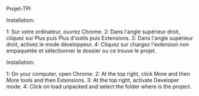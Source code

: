 Projet-TPI

Installation:

1: Sur votre ordinateur, ouvrez Chrome.
2: Dans l'angle supérieur droit, cliquez sur Plus puis Plus d'outils puis Extensions.
3: Dans l'angle supérieur droit, activez le mode développeur.
4: Cliquez sur chargez l'extension non empaquetée et sélectionner le dossier ou ce trouve le projet.

Installation:

1: On your computer, open Chrome.
2: At the top right, click More and then More tools and then Extensions.
3: At the top right, activate Developer mode.
4: Click on load unpacked and select the folder where is the project. 
